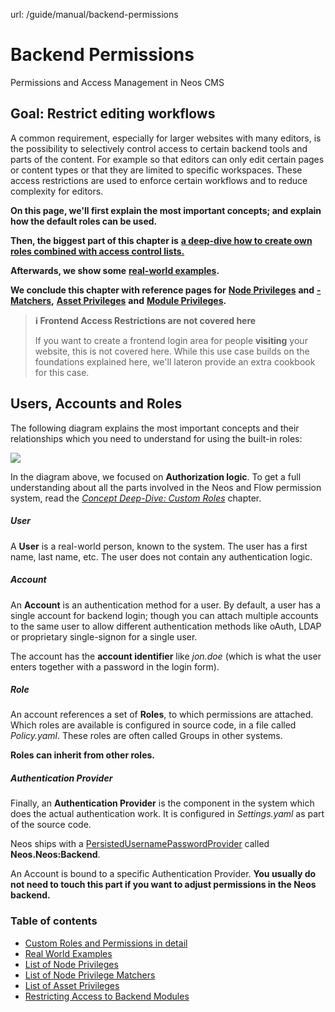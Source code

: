url: /guide/manual/backend-permissions
# Backend Permissions

Permissions and Access Management in Neos CMS

## Goal: Restrict editing workflows

A common requirement, especially for larger websites with many editors, is the possibility to selectively control access to certain backend tools and parts of the content. For example so that editors can only edit certain pages or content types or that they are limited to specific workspaces. These access restrictions are used to enforce certain workflows and to reduce complexity for editors.

**On this page, we'll first explain the most important concepts; and explain how the default roles can be used.**

**Then, the biggest part of this chapter is** [**a deep-dive how to create own roles combined with access control lists.**](/guide/manual/backend-permissions/concept-deep-dive-custom-roles)

**Afterwards, we show some** [**real-world examples**](/guide/manual/backend-permissions/real-world-examples)**.**

**We conclude this chapter with reference pages for** [**Node Privileges**](/guide/manual/backend-permissions/node-privileges) **and** [**\-Matchers**](/guide/manual/backend-permissions/list-of-node-privilege-matchers)**,** [**Asset Privileges**](/guide/manual/backend-permissions/asset-privileges) **and** [**Module Privileges**](/guide/manual/backend-permissions/restricting-access-to-backend-modules)**.**

> **ℹ️ Frontend Access Restrictions are not covered here**
> 
> If you want to create a frontend login area for people **visiting** your website, this is not covered here. While this use case builds on the foundations explained here, we'll lateron provide an extra cookbook for this case.

## Users, Accounts and Roles

The following diagram explains the most important concepts and their relationships which you need to understand for using the built-in roles:

![](/_Resources/Persistent/1fd1e706c96856a8f3b2f4ceca6500b36b707761/diagram.svg)

In the diagram above, we focused on **Authorization logic**. To get a full understanding about all the parts involved in the Neos and Flow permission system, read the [_Concept Deep-Dive: Custom Roles_](/guide/manual/backend-permissions/concept-deep-dive-custom-roles) chapter.

##### User

A **User** is a real-world person, known to the system. The user has a first name, last name, etc. The user does not contain any authentication logic.

##### Account

An **Account** is an authentication method for a user. By default, a user has a single account for backend login; though you can attach multiple accounts to the same user to allow different authentication methods like oAuth, LDAP or proprietary single-signon for a single user.

The account has the **account identifier** like _jon.doe_ (which is what the user enters together with a password in the login form).

##### Role

An account references a set of **Roles**, to which permissions are attached. Which roles are available is configured in source code, in a file called _Policy.yaml_. These roles are often called Groups in other systems.

**Roles can inherit from other roles.**

##### Authentication Provider

Finally, an **Authentication Provider** is the component in the system which does the actual authentication work. It is configured in _Settings.yaml_ as part of the source code.

Neos ships with a [PersistedUsernamePasswordProvider](https://github.com/neos/flow-development-collection/blob/master/Neos.Flow/Classes/Security/Authentication/Provider/PersistedUsernamePasswordProvider.php) called **Neos.Neos:Backend**.

An Account is bound to a specific Authentication Provider. **You usually do not need to touch this part if you want to adjust permissions in the Neos backend.**

### Table of contents

*   [Custom Roles and Permissions in detail](/guide/manual/backend-permissions/concept-deep-dive-custom-roles)
*   [Real World Examples](/guide/manual/backend-permissions/real-world-examples)
*   [List of Node Privileges](/guide/manual/backend-permissions/node-privileges)
*   [List of Node Privilege Matchers](/guide/manual/backend-permissions/list-of-node-privilege-matchers)
*   [List of Asset Privileges](/guide/manual/backend-permissions/asset-privileges)
*   [Restricting Access to Backend Modules](/guide/manual/backend-permissions/restricting-access-to-backend-modules)